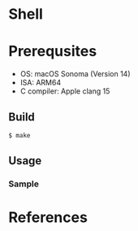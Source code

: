 # Shell

# Prerequsites

* OS: macOS Sonoma (Version 14)
* ISA: ARM64
* C compiler: Apple clang 15

## Build
```bash
$ make
```

## Usage

### Sample

# References
